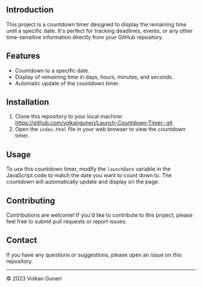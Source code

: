 ## Introduction

This project is a countdown timer designed to display the remaining time until a specific date. It's perfect for tracking deadlines, events, or any other time-sensitive information directly from your GitHub repository.

## Features

- Countdown to a specific date.
- Display of remaining time in days, hours, minutes, and seconds.
- Automatic update of the countdown timer.

## Installation

1. Clone this repository to your local machine: https://github.com/volkanguneri/Launch-Countdown-Timer-.git
2. Open the `index.html` file in your web browser to view the countdown timer.

## Usage

To use this countdown timer, modify the `launchDate` variable in the JavaScript code to match the date you want to count down to. The countdown will automatically update and display on the page.

## Contributing

Contributions are welcome! If you'd like to contribute to this project, please feel free to submit pull requests or report issues.

## Contact

If you have any questions or suggestions, please open an issue on this repository.

---

© 2023 Volkan Guneri